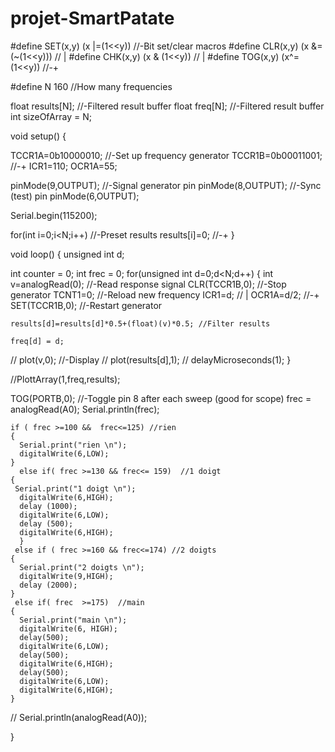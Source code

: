 # projet-SmartPatate

#define SET(x,y) (x |=(1<<y))				//-Bit set/clear macros
#define CLR(x,y) (x &= (~(1<<y)))       		// |
#define CHK(x,y) (x & (1<<y))           		// |
#define TOG(x,y) (x^=(1<<y))            		//-+



#define N 160  //How many frequencies

float results[N];            //-Filtered result buffer
float freq[N];            //-Filtered result buffer
int sizeOfArray = N;

 
   
   

void setup()
{
  
  
  TCCR1A=0b10000010;        //-Set up frequency generator
  TCCR1B=0b00011001;        //-+
  ICR1=110;
  OCR1A=55;

  pinMode(9,OUTPUT);        //-Signal generator pin
  pinMode(8,OUTPUT);        //-Sync (test) pin
  pinMode(6,OUTPUT);

  Serial.begin(115200);

  for(int i=0;i<N;i++)      //-Preset results
    results[i]=0;         //-+
}

void loop()
{
  unsigned int d;

  int counter = 0;
  int frec = 0;
  for(unsigned int d=0;d<N;d++)
  {
    int v=analogRead(0);    //-Read response signal
    CLR(TCCR1B,0);          //-Stop generator
    TCNT1=0;                //-Reload new frequency
    ICR1=d;                 // |
    OCR1A=d/2;              //-+
    SET(TCCR1B,0);          //-Restart generator

    results[d]=results[d]*0.5+(float)(v)*0.5; //Filter results
   
    freq[d] = d;
    

 //   plot(v,0);              //-Display
 //   plot(results[d],1);
  // delayMicroseconds(1);
  }


//PlottArray(1,freq,results); 
 

  TOG(PORTB,0);            //-Toggle pin 8 after each sweep (good for scope)
  frec = analogRead(A0);
  Serial.println(frec);
    
    if ( frec >=100 &&  frec<=125) //rien
    {
      Serial.print("rien \n");
      digitalWrite(6,LOW);
    }
      else if( frec >=130 && frec<= 159)  //1 doigt
    {
     Serial.print("1 doigt \n");
      digitalWrite(6,HIGH);
      delay (1000);
      digitalWrite(6,LOW);
      delay (500);
      digitalWrite(6,HIGH);
      }
     else if ( frec >=160 && frec<=174) //2 doigts
    {
      Serial.print("2 doigts \n");
      digitalWrite(9,HIGH);
      delay (2000);
    }
     else if( frec  >=175)  //main
    {
      Serial.print("main \n");
      digitalWrite(6, HIGH);
      delay(500);
      digitalWrite(6,LOW);
      delay(500);
      digitalWrite(6,HIGH);
      delay(500);
      digitalWrite(6,LOW);
      digitalWrite(6,HIGH);
    }
    
    
// Serial.println(analogRead(A0));
  
}
   
